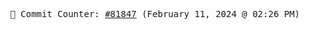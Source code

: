 <p align="center">
    <samp>
        📮 Commit Counter: <a href="https://github.com/Javascript-void0/Javascript-void0/commits/main">#81847</a> (February 11, 2024 @ 02:26 PM)
    </samp>
</p>